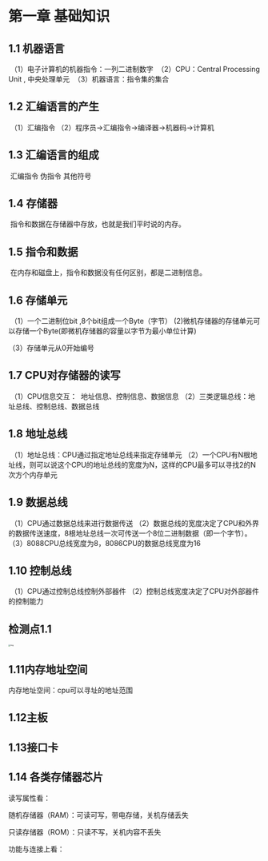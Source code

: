 # 第一章 基础知识

## 1.1 机器语言

​	（1）电子计算机的机器指令：一列二进制数字
​	（2）CPU：Central Processing Unit , 中央处理单元
​	（3）机器语言：指令集的集合

## 1.2 汇编语言的产生

​	（1）汇编指令
​	（2）程序员->汇编指令->编译器->机器码->计算机

## 1.3 汇编语言的组成

​	汇编指令		伪指令		其他符号

## 1.4 存储器

​	指令和数据在存储器中存放，也就是我们平时说的内存。

## 1.5 指令和数据

​	在内存和磁盘上，指令和数据没有任何区别，都是二进制信息。

## 1.6 存储单元

​	（1）一个二进制位bit ,8个bit组成一个Byte（字节）
​	(2)微机存储器的存储单元可以存储一个Byte(即微机存储器的容量以字节为最小单位计算)

（3）存储单元从0开始编号

## 1.7 CPU对存储器的读写

​	（1）CPU信息交互：
​		地址信息、控制信息、数据信息
​	（2）三类逻辑总线：地址总线、控制总线、数据总线

## 1.8 地址总线

​	（1）地址总线：CPU通过指定地址总线来指定存储单元
​	（2）一个CPU有N根地址线，则可以说这个CPU的地址总线的宽度为N，这样的CPU最多可以寻找2的N次方个内存单元

## 1.9 数据总线

​	（1）CPU通过数据总线来进行数据传送
​	（2）数据总线的宽度决定了CPU和外界的数据传送速度，8根地址总线一次可传送一个8位二进制数据（即一个字节）。
​	（3）8088CPU总线宽度为8，8086CPU的数据总线宽度为16

## 1.10 控制总线

​	（1）CPU通过控制总线控制外部器件
​	（2）控制总线宽度决定了CPU对外部器件的控制能力



## 检测点1.1

<img src="file:///E:\qq_file\qq_message\2422607447\Image\C2C\02B308FF07D1161B43CA76A295F6A4D7.png" alt="img" style="zoom: 25%;" />



## 1.11内存地址空间

内存地址空间：cpu可以寻址的地址范围



## 1.12主板



## 1.13接口卡



## 1.14 各类存储器芯片

读写属性看：

随机存储器（RAM）：可读可写，带电存储，关机存储丢失

只读存储器（ROM）：只读不写，关机内容不丢失

功能与连接上看：







